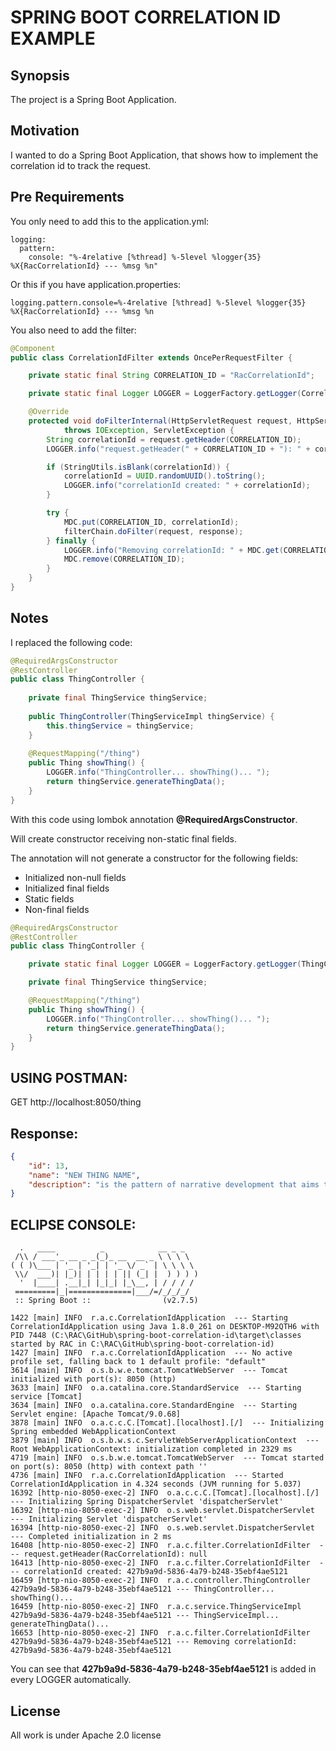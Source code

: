# SPRING BOOT CORRELATION ID EXAMPLE

## Synopsis

The project is a Spring Boot Application.

## Motivation

I wanted to do a Spring Boot Application, that shows how to implement the correlation id to track the request.

## Pre Requirements

You only need to add this to the application.yml:

```
logging:
  pattern: 
    console: "%-4relative [%thread] %-5level %logger{35} %X{RacCorrelationId} --- %msg %n"
```

Or this if you have application.properties:

```
logging.pattern.console=%-4relative [%thread] %-5level %logger{35} %X{RacCorrelationId} --- %msg %n
```

You also need to add the filter:

```java
@Component
public class CorrelationIdFilter extends OncePerRequestFilter {

    private static final String CORRELATION_ID = "RacCorrelationId";

    private static final Logger LOGGER = LoggerFactory.getLogger(CorrelationIdFilter.class);

    @Override
    protected void doFilterInternal(HttpServletRequest request, HttpServletResponse response, FilterChain filterChain)
            throws IOException, ServletException {
        String correlationId = request.getHeader(CORRELATION_ID);
        LOGGER.info("request.getHeader(" + CORRELATION_ID + "): " + correlationId);

        if (StringUtils.isBlank(correlationId)) {
            correlationId = UUID.randomUUID().toString();
            LOGGER.info("correlationId created: " + correlationId);
        }

        try {
            MDC.put(CORRELATION_ID, correlationId);
            filterChain.doFilter(request, response);
        } finally {
            LOGGER.info("Removing correlationId: " + MDC.get(CORRELATION_ID));
            MDC.remove(CORRELATION_ID);
        }
    }
}
```

## Notes

I replaced the following code:

```java
@RequiredArgsConstructor
@RestController
public class ThingController {
    
    private final ThingService thingService;
    
    public ThingController(ThingServiceImpl thingService) {
        this.thingService = thingService;
    }
    
    @RequestMapping("/thing")
    public Thing showThing() {
        LOGGER.info("ThingController... showThing()... ");
        return thingService.generateThingData();
    }
}
```

With this code using lombok annotation **@RequiredArgsConstructor**.

Will create constructor receiving non-static final fields.

The annotation will not generate a constructor for the following fields:
- Initialized non-null fields
- Initialized final fields
- Static fields
- Non-final fields

```java
@RequiredArgsConstructor
@RestController
public class ThingController {

    private static final Logger LOGGER = LoggerFactory.getLogger(ThingController.class);

    private final ThingService thingService;

    @RequestMapping("/thing")
    public Thing showThing() {
        LOGGER.info("ThingController... showThing()... ");
        return thingService.generateThingData();
    }
}
```

USING POSTMAN:
--------------
GET
http://localhost:8050/thing


Response:
---------
```json
{
    "id": 13,
    "name": "NEW THING NAME",
    "description": "is the pattern of narrative development that aims to make vivid a place, object, character, or group"
}
```


ECLIPSE CONSOLE:
----------------
```
  .   ____          _            __ _ _
 /\\ / ___'_ __ _ _(_)_ __  __ _ \ \ \ \
( ( )\___ | '_ | '_| | '_ \/ _` | \ \ \ \
 \\/  ___)| |_)| | | | | || (_| |  ) ) ) )
  '  |____| .__|_| |_|_| |_\__, | / / / /
 =========|_|==============|___/=/_/_/_/
 :: Spring Boot ::                (v2.7.5)

1422 [main] INFO  r.a.c.CorrelationIdApplication  --- Starting CorrelationIdApplication using Java 1.8.0_261 on DESKTOP-M92QTH6 with PID 7448 (C:\RAC\GitHub\spring-boot-correlation-id\target\classes started by RAC in C:\RAC\GitHub\spring-boot-correlation-id) 
1427 [main] INFO  r.a.c.CorrelationIdApplication  --- No active profile set, falling back to 1 default profile: "default" 
3614 [main] INFO  o.s.b.w.e.tomcat.TomcatWebServer  --- Tomcat initialized with port(s): 8050 (http) 
3633 [main] INFO  o.a.catalina.core.StandardService  --- Starting service [Tomcat] 
3634 [main] INFO  o.a.catalina.core.StandardEngine  --- Starting Servlet engine: [Apache Tomcat/9.0.68] 
3878 [main] INFO  o.a.c.c.C.[Tomcat].[localhost].[/]  --- Initializing Spring embedded WebApplicationContext 
3879 [main] INFO  o.s.b.w.s.c.ServletWebServerApplicationContext  --- Root WebApplicationContext: initialization completed in 2329 ms 
4719 [main] INFO  o.s.b.w.e.tomcat.TomcatWebServer  --- Tomcat started on port(s): 8050 (http) with context path '' 
4736 [main] INFO  r.a.c.CorrelationIdApplication  --- Started CorrelationIdApplication in 4.324 seconds (JVM running for 5.037) 
16392 [http-nio-8050-exec-2] INFO  o.a.c.c.C.[Tomcat].[localhost].[/]  --- Initializing Spring DispatcherServlet 'dispatcherServlet' 
16392 [http-nio-8050-exec-2] INFO  o.s.web.servlet.DispatcherServlet  --- Initializing Servlet 'dispatcherServlet' 
16394 [http-nio-8050-exec-2] INFO  o.s.web.servlet.DispatcherServlet  --- Completed initialization in 2 ms 
16408 [http-nio-8050-exec-2] INFO  r.a.c.filter.CorrelationIdFilter  --- request.getHeader(RacCorrelationId): null 
16413 [http-nio-8050-exec-2] INFO  r.a.c.filter.CorrelationIdFilter  --- correlationId created: 427b9a9d-5836-4a79-b248-35ebf4ae5121 
16459 [http-nio-8050-exec-2] INFO  r.a.c.controller.ThingController 427b9a9d-5836-4a79-b248-35ebf4ae5121 --- ThingController... showThing()...  
16459 [http-nio-8050-exec-2] INFO  r.a.c.service.ThingServiceImpl 427b9a9d-5836-4a79-b248-35ebf4ae5121 --- ThingServiceImpl... generateThingData()...  
16653 [http-nio-8050-exec-2] INFO  r.a.c.filter.CorrelationIdFilter 427b9a9d-5836-4a79-b248-35ebf4ae5121 --- Removing correlationId: 427b9a9d-5836-4a79-b248-35ebf4ae5121 
```

You can see that **427b9a9d-5836-4a79-b248-35ebf4ae5121** is added in every LOGGER automatically.


## License

All work is under Apache 2.0 license